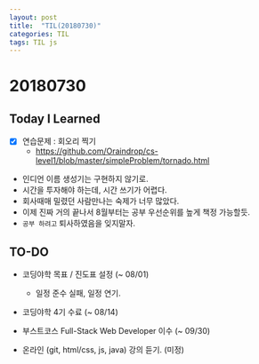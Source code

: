 ```yaml
---
layout: post
title:  "TIL(20180730)"
categories: TIL
tags: TIL js
---
```

# 20180730
## Today I Learned
- [x] 연습문제 : 회오리 찍기
    - <https://github.com/Oraindrop/cs-level1/blob/master/simpleProblem/tornado.html>

- 인디언 이름 생성기는 구현하지 않기로.
- 시간을 투자해야 하는데, 시간 쓰기가 어렵다.
- 회사때매 밀렸던 사람만나는 숙제가 너무 많았다.
- 이제 진짜 거의 끝나서 8월부터는 공부 우선순위를 높게 책정 가능할듯.
- `공부 하려고` 퇴사하였음을 잊지말자.

## TO-DO
- 코딩야학 목표 / 진도표 설정 (~ 08/01)
    - 일정 준수 실패, 일정 연기.
- 코딩야학 4기 수료 (~ 08/14)

- 부스트코스 Full-Stack Web Developer 이수 (~ 09/30)

- 온라인 (git, html/css, js, java) 강의 듣기. (미정)
